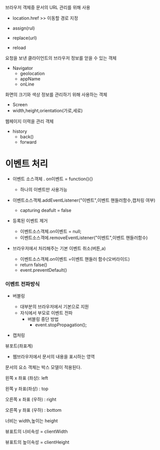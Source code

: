 브라우저 객체중 문서의 URL 관리를 위해 사용

* location.href >> 이동할 경로 지정

* assign(rul)

* replace(url)

* reload



요청을 보낸 클라이언트의 브라우저 정보를 얻을 수 있는 객체

* Navigator
  * geolocation
  * appName
  * onLine



화면의 크기와 색상 정보를 관리하기 위해 사용하는 객체

* Screen
* width,height,orientation(가로,세로)



웹페이지 이력을 관리 객체

* history
  * back()
  * forward

# 이벤트 처리



* 이벤트 소스객체 . on이벤트 = function(){}
  * 하나의 이벤트만 사용가능
* 이벤트소스객체.addEventListener("이벤트",이벤트 핸들러함수,캡처링 여부)
  * capturing deafult = false

* 등록된 이벤트 제거
  * 이벤트소스객체.on이벤트 = null;
  * 이벤트소스객에.removeEventListener("이벤트",이벤트 핸들러함수)



* 브라우저에서 처리해주는 기본 이벤트 취소(버튼,a)
  * 이벤트소스객체.on이벤트 =이벤트 핸들러 함수(오버라이드)
  * return false()
  * event.preventDefault()



### 이벤트 전파방식

* 버블링
  * 대부분의 브라우저에서 기본으로 지원
  * 자식에서 부모로 이벤트 전파
    * 버블링 중단 방법
      * event.stopPropagation();

* 캡처링





뷰포트(좌표계)

* 웹브라우저에서 문서의 내용을 표시하는 영역



문서의 요소 객체는 박스 모델이 적용된다.

왼쪽 x 좌표 (좌상): left

왼쪽 y 좌표(좌상) : top

오른쪽 x 좌표 (우하) : right

오른쪽 y 좌표 (우하) : bottom

너비는 width,높이는 height



뷰표트의 너비속성 = clientWidth

뷰표트의 높이속성 = clientHeight













